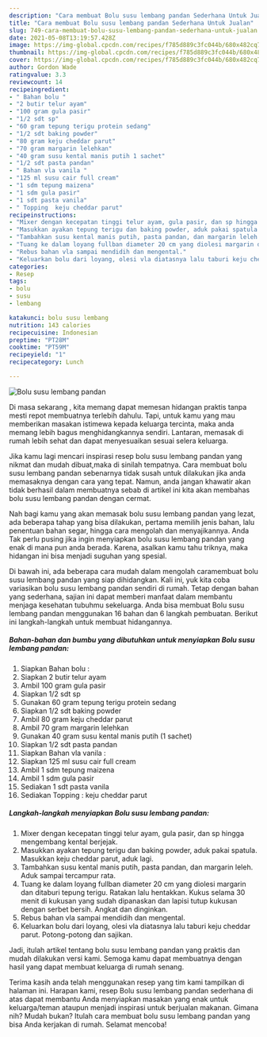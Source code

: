 ```yaml
---
description: "Cara membuat Bolu susu lembang pandan Sederhana Untuk Jualan"
title: "Cara membuat Bolu susu lembang pandan Sederhana Untuk Jualan"
slug: 749-cara-membuat-bolu-susu-lembang-pandan-sederhana-untuk-jualan
date: 2021-05-08T13:19:57.428Z
image: https://img-global.cpcdn.com/recipes/f785d889c3fc044b/680x482cq70/bolu-susu-lembang-pandan-foto-resep-utama.jpg
thumbnail: https://img-global.cpcdn.com/recipes/f785d889c3fc044b/680x482cq70/bolu-susu-lembang-pandan-foto-resep-utama.jpg
cover: https://img-global.cpcdn.com/recipes/f785d889c3fc044b/680x482cq70/bolu-susu-lembang-pandan-foto-resep-utama.jpg
author: Gordon Wade
ratingvalue: 3.3
reviewcount: 14
recipeingredient:
- " Bahan bolu "
- "2 butir telur ayam"
- "100 gram gula pasir"
- "1/2 sdt sp"
- "60 gram tepung terigu protein sedang"
- "1/2 sdt baking powder"
- "80 gram keju cheddar parut"
- "70 gram margarin lelehkan"
- "40 gram susu kental manis putih 1 sachet"
- "1/2 sdt pasta pandan"
- " Bahan vla vanila "
- "125 ml susu cair full cream"
- "1 sdm tepung maizena"
- "1 sdm gula pasir"
- "1 sdt pasta vanila"
- " Topping  keju cheddar parut"
recipeinstructions:
- "Mixer dengan kecepatan tinggi telur ayam, gula pasir, dan sp hingga mengembang kental berjejak."
- "Masukkan ayakan tepung terigu dan baking powder, aduk pakai spatula. Masukkan keju cheddar parut, aduk lagi."
- "Tambahkan susu kental manis putih, pasta pandan, dan margarin leleh. Aduk sampai tercampur rata."
- "Tuang ke dalam loyang fullban diameter 20 cm yang diolesi margarin dan ditaburi tepung terigu. Ratakan lalu hentakkan. Kukus selama 30 menit di kukusan yang sudah dipanaskan dan lapisi tutup kukusan dengan serbet bersih. Angkat dan dinginkan."
- "Rebus bahan vla sampai mendidih dan mengental."
- "Keluarkan bolu dari loyang, olesi vla diatasnya lalu taburi keju cheddar parut. Potong-potong dan sajikan."
categories:
- Resep
tags:
- bolu
- susu
- lembang

katakunci: bolu susu lembang 
nutrition: 143 calories
recipecuisine: Indonesian
preptime: "PT28M"
cooktime: "PT59M"
recipeyield: "1"
recipecategory: Lunch

---
```



![Bolu susu lembang pandan](https://img-global.cpcdn.com/recipes/f785d889c3fc044b/680x482cq70/bolu-susu-lembang-pandan-foto-resep-utama.jpg)

Di masa  sekarang , kita memang dapat memesan hidangan praktis tanpa mesti repot membuatnya terlebih dahulu. Tapi, untuk kamu yang mau memberikan masakan istimewa kepada keluarga tercinta, maka anda memang lebih bagus menghidangkannya sendiri. Lantaran, memasak di rumah lebih sehat dan dapat menyesuaikan sesuai selera keluarga.

Jika kamu lagi mencari inspirasi resep bolu susu lembang pandan yang nikmat dan mudah dibuat,maka di sinilah tempatnya. Cara membuat bolu susu lembang pandan  sebenarnya tidak susah untuk dilakukan jika anda memasaknya dengan cara yang tepat. Namun, anda jangan khawatir akan tidak berhasil dalam membuatnya 
sebab di artikel ini kita akan membahas bolu susu lembang pandan dengan cermat.  



Nah bagi kamu yang akan memasak bolu susu lembang pandan yang lezat, ada beberapa tahap yang bisa dilakukan, pertama memilih jenis bahan, lalu penentuan bahan segar, hingga cara mengolah dan menyajikannya. Anda Tak perlu pusing jika ingin menyiapkan bolu susu lembang pandan yang enak di mana pun anda berada. Karena, asalkan kamu  tahu triknya, maka hidangan ini bisa menjadi suguhan yang spesial.

Di bawah ini, ada beberapa cara mudah dalam mengolah caramembuat bolu susu lembang pandan yang siap dihidangkan. Kali ini, yuk kita coba variasikan bolu susu lembang pandan sendiri di rumah. Tetap dengan bahan yang sederhana, sajian ini dapat memberi manfaat dalam membantu menjaga kesehatan tubuhmu sekeluarga. Anda bisa membuat Bolu susu lembang pandan menggunakan 16 bahan dan 6 langkah pembuatan. Berikut ini langkah-langkah untuk membuat hidangannya.

<!--inarticleads1-->

##### Bahan-bahan dan bumbu yang dibutuhkan untuk menyiapkan Bolu susu lembang pandan:

1. Siapkan  Bahan bolu :
1. Siapkan 2 butir telur ayam
1. Ambil 100 gram gula pasir
1. Siapkan 1/2 sdt sp
1. Gunakan 60 gram tepung terigu protein sedang
1. Siapkan 1/2 sdt baking powder
1. Ambil 80 gram keju cheddar parut
1. Ambil 70 gram margarin lelehkan
1. Gunakan 40 gram susu kental manis putih (1 sachet)
1. Siapkan 1/2 sdt pasta pandan
1. Siapkan  Bahan vla vanila :
1. Siapkan 125 ml susu cair full cream
1. Ambil 1 sdm tepung maizena
1. Ambil 1 sdm gula pasir
1. Sediakan 1 sdt pasta vanila
1. Sediakan  Topping : keju cheddar parut




<!--inarticleads2-->

##### Langkah-langkah menyiapkan Bolu susu lembang pandan:

1. Mixer dengan kecepatan tinggi telur ayam, gula pasir, dan sp hingga mengembang kental berjejak.
1. Masukkan ayakan tepung terigu dan baking powder, aduk pakai spatula. Masukkan keju cheddar parut, aduk lagi.
1. Tambahkan susu kental manis putih, pasta pandan, dan margarin leleh. Aduk sampai tercampur rata.
1. Tuang ke dalam loyang fullban diameter 20 cm yang diolesi margarin dan ditaburi tepung terigu. Ratakan lalu hentakkan. Kukus selama 30 menit di kukusan yang sudah dipanaskan dan lapisi tutup kukusan dengan serbet bersih. Angkat dan dinginkan.
1. Rebus bahan vla sampai mendidih dan mengental.
1. Keluarkan bolu dari loyang, olesi vla diatasnya lalu taburi keju cheddar parut. Potong-potong dan sajikan.




Jadi, itulah artikel tentang  bolu susu lembang pandan  yang praktis dan mudah dilakukan versi kami. Semoga kamu dapat membuatnya dengan hasil yang dapat membuat keluarga di rumah senang. 

Terima kasih anda telah menggunakan resep yang tim kami tampilkan di halaman ini. Harapan kami, resep  Bolu susu lembang pandan sederhana di atas dapat membantu Anda menyiapkan masakan yang enak untuk keluarga/teman ataupun menjadi inspirasi untuk berjualan makanan. Gimana nih? Mudah bukan? Itulah cara membuat bolu susu lembang pandan yang bisa Anda kerjakan di rumah. Selamat mencoba!

